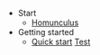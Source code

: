 - Start
  - [Homunculus](README.md)
- Getting started
  - [Quick start](quickstart.md)
  <a href="quickstart.html">Test</a>